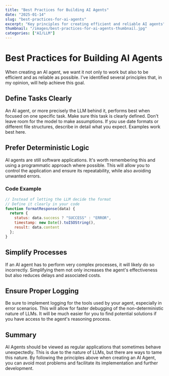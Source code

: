 ```yaml
---
title: "Best Practices for Building AI Agents"
date: "2025-01-14"
slug: "best-practices-for-ai-agents"
excerpt: "Key principles for creating efficient and reliable AI agents"
thumbnail: "/images/best-practices-for-ai-agents-thumbnail.jpg"
categories: ["AI/LLM"]
---
```


# Best Practices for Building AI Agents

When creating an AI agent, we want it not only to work but also to be efficient and as reliable as possible. I've identified several principles that, in my opinion, will help achieve this goal.

## Define Tasks Clearly

An AI agent, or more precisely the LLM behind it, performs best when focused on one specific task. Make sure this task is clearly defined. Don't leave room for the model to make assumptions. If you use date formats or different file structures, describe in detail what you expect. Examples work best here.

## Prefer Deterministic Logic

AI agents are still software applications. It's worth remembering this and using a programmatic approach where possible. This will allow you to control the application and ensure its repeatability, while also avoiding unwanted errors.

### Code Example

```javascript
// Instead of letting the LLM decide the format
// Define it clearly in your code
function formatResponse(data) {
  return {
    status: data.success ? "SUCCESS" : "ERROR",
    timestamp: new Date().toISOString(),
    result: data.content
  };
}
```

## Simplify Processes

If an AI agent has to perform very complex processes, it will likely do so incorrectly. Simplifying them not only increases the agent's effectiveness but also reduces delays and associated costs.

## Ensure Proper Logging

Be sure to implement logging for the tools used by your agent, especially in error scenarios. This will allow for faster debugging of the non-deterministic nature of LLMs. It will be much easier for you to find potential solutions if you have access to the agent's reasoning process.

## Summary

AI Agents should be viewed as regular applications that sometimes behave unexpectedly. This is due to the nature of LLMs, but there are ways to tame this nature. By following the principles above when creating an AI Agent, you can avoid most problems and facilitate its implementation and further development.